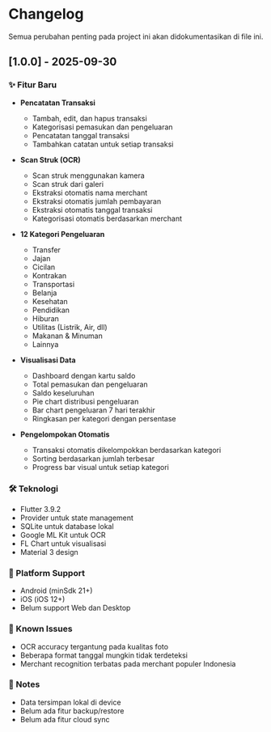 # Changelog

Semua perubahan penting pada project ini akan didokumentasikan di file ini.

## [1.0.0] - 2025-09-30

### ✨ Fitur Baru
- **Pencatatan Transaksi**
  - Tambah, edit, dan hapus transaksi
  - Kategorisasi pemasukan dan pengeluaran
  - Pencatatan tanggal transaksi
  - Tambahkan catatan untuk setiap transaksi

- **Scan Struk (OCR)**
  - Scan struk menggunakan kamera
  - Scan struk dari galeri
  - Ekstraksi otomatis nama merchant
  - Ekstraksi otomatis jumlah pembayaran
  - Ekstraksi otomatis tanggal transaksi
  - Kategorisasi otomatis berdasarkan merchant

- **12 Kategori Pengeluaran**
  - Transfer
  - Jajan
  - Cicilan
  - Kontrakan
  - Transportasi
  - Belanja
  - Kesehatan
  - Pendidikan
  - Hiburan
  - Utilitas (Listrik, Air, dll)
  - Makanan & Minuman
  - Lainnya

- **Visualisasi Data**
  - Dashboard dengan kartu saldo
  - Total pemasukan dan pengeluaran
  - Saldo keseluruhan
  - Pie chart distribusi pengeluaran
  - Bar chart pengeluaran 7 hari terakhir
  - Ringkasan per kategori dengan persentase

- **Pengelompokan Otomatis**
  - Transaksi otomatis dikelompokkan berdasarkan kategori
  - Sorting berdasarkan jumlah terbesar
  - Progress bar visual untuk setiap kategori

### 🛠️ Teknologi
- Flutter 3.9.2
- Provider untuk state management
- SQLite untuk database lokal
- Google ML Kit untuk OCR
- FL Chart untuk visualisasi
- Material 3 design

### 📱 Platform Support
- Android (minSdk 21+)
- iOS (iOS 12+)
- Belum support Web dan Desktop

### 🐛 Known Issues
- OCR accuracy tergantung pada kualitas foto
- Beberapa format tanggal mungkin tidak terdeteksi
- Merchant recognition terbatas pada merchant populer Indonesia

### 📝 Notes
- Data tersimpan lokal di device
- Belum ada fitur backup/restore
- Belum ada fitur cloud sync
